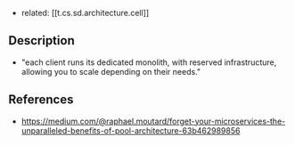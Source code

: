
- related: [[t.cs.sd.architecture.cell]]

## Description

- "each client runs its dedicated monolith, with reserved infrastructure, allowing you to scale depending on their needs."

## References

- https://medium.com/@raphael.moutard/forget-your-microservices-the-unparalleled-benefits-of-pool-architecture-63b462989856